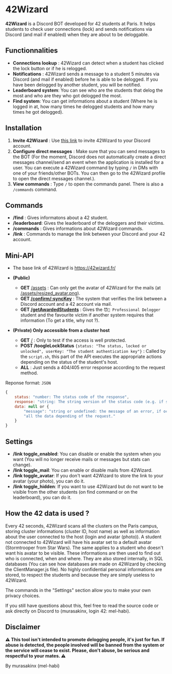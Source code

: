# 42Wizard

**42Wizard** is a Discord BOT developed for 42 students at Paris. It helps students to check user connections (lock) and sends notifications via Discord (and mail if enabled) when they are about to be deloggable. 

## Functionnalities

- **Connections lookup** : 42Wizard can detect when a student has clicked the lock button or if he is relogged.
- **Notifications** : 42Wizard sends a message to a student 5 minutes via Discord (and mail if enabled) before he is able to be delogged. If you have been delogged by another student, you will be notified.
- **Leaderboard system**: You can see who are the students that delog the most and who are they who got delogged the most.
- **Find system**: You can get informations about a student (Where he is logged in at, how many times he delogged students and how many times he got delogged).

## Installation

1. **Invite 42Wizard** : Use [this link](https://discord.com/oauth2/authorize?client_id=1300932692749189235) to invite 42Wizard to your Discord account.
2. **Configure direct messages** : Make sure that you can send messages to the BOT (For the moment, Discord does not automatically create a direct messages channel/send an event when the application is installed for a user. You can execute a 42Wizard command by typing `/` in DMs with one of your friends/other BOTs. You can then go to the 42Wizard profile to open the direct messages channel.).
3. **View commands** : Type `/` to open the commands panel. There is also a `/commands` command.

## Commands

- **/find** : Gives informatons about a 42 student.
- **/leaderboard**: Gives the leaderboard of the deloggers and their victims.
- **/commands** : Gives informations about 42Wizard commands.
- **/link** : Commands to manage the link between your Discord and your 42 account.

## Mini-API

- The base link of 42Wizard is https://42wizard.fr/
- **(Public)**
    - **GET** [/assets](https://42wizard.fr/assets) : Can only get the avatar of 42Wizard for the mails (at [/assets/resized_avatar.png](https://42wizard.fr/assets/resized_avatar.png)).
    - **GET [/confirm/:syncKey](https://42wizard.fr/confirm)** : The system that verifies the link between a Discord account and a 42 account via mail.
    - **GET [/getAwardedStudents](https://42wizard.fr/getAwardedStudents)** : Gives the `😈👑 Professional Delogger` student and the favourite victim if another system requires that information (To get a title, why not ?).

- **(Private) Only accessible from a cluster host**
    - **GET** [/](https://42wizard.fr/) : Only to test if the access is well protected.
    - **POST /toogleLockStatus** `{status: "The status, locked or unlocked", userKey: "The student authentication key"}` : Called by the `script.sh`, this part of the API executes the appropriate actions depending on the status of the student's host.
    - **ALL** : Just sends a 404/405 error response according to the request method.

Reponse format: `JSON`
```js
{
    status: "number: The status code of the response",
    response: "string: The string version of the status code (e.g. if status is 404, response will be Not Found)",
    data: null or {
        "message": "string or undefined: the message of an error, if occurred",
        "all the data depending of the request."
    }
}
```

## Settings

- **/link toggle_enabled**: You can disable or enable the system when you want (You will no longer receive mails or messages but stats can change).
- **/link toggle_mail**: You can enable or disable mails from 42Wizard.
- **/link toggle_avatar**: If you don't want 42Wizard to store the link to your avatar (your photo), you can do it.
- **/link toggle_hidden**: If you want to use 42Wizard but do not want to be visible from the other students (on find command or on the leaderboard), you can do it.

## How the 42 data is used ?

Every 42 seconds, 42Wizard scans all the clusters on the Paris campus, storing cluster informations (cluster ID, host name) as well as information about the user connected to the host (login and avatar (photo)). A student not connected to 42Wizard will have his avatar set to a default avatar (Stormtrooper from Star Wars). The same applies to a student who doesn't want his avatar to be visible. These informations are then used to find out who is connected, when and where. They are also stored internally, in SQL databases (You can see how databases are made on 42Wizard by checking the ClientManager.js file). No highly confidential personal informations are stored, to respect the students and because they are simply useless to 42Wizard.

The commands in the "Settings" section allow you to make your own privacy choices.

If you still have questions about this, feel free to read the source code or ask directly on Discord to (murasakinx, login 42: mel-habi).

## Disclaimer

**⚠️ This tool isn't intended to promote delogging people, it's just for fun. If abuse is detected, the people involved will be banned from the system or the service will cease to exist. Please, don't abuse, be serious and respectful to your mates. ⚠️**

By murasakinx (mel-habi)
